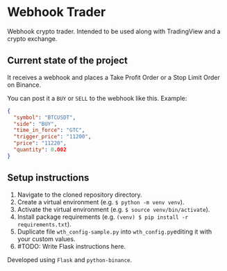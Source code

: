 # Webhook Trader
Webhook crypto trader. Intended to be used along with TradingView and a crypto exchange.

## Current state of the project
It receives a webhook and places a Take Profit Order or a Stop Limit Order on Binance.

You can post it a `BUY` or `SELL` to the webhook like this. Example:
```json
{
  "symbol": "BTCUSDT",
  "side": "BUY",
  "time_in_force": "GTC",
  "trigger_price": "11200",
  "price": "11220",
  "quantity": 0.002
}
```

## Setup instructions
1. Navigate to the cloned repository directory.
2. Create a virtual environment (e.g. `$ python -m venv venv`).
3. Activate the virtual environment (e.g. `$ source venv/bin/activate`).
4. Install package requirements (e.g. `(venv) $ pip install -r requirements.txt`).
5. Duplicate file `wth_config-sample.py` into `wth_config.py`editing it with your custom values.
6. \#TODO: Write Flask instructions here.

Developed using `Flask` and `python-binance`.
